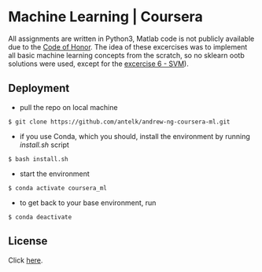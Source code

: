 # Machine Learning | Coursera

All assignments are written in Python3, Matlab code is not publicly available due to the [Code of Honor](https://learner.coursera.help/hc/en-us/articles/209818863-Coursera-Honor-Code).
The idea of these excercises was to implement all basic machine learning concepts from the scratch, so no sklearn ootb solutions were used, except for the [excercise 6 - SVM](https://github.com/antelk/andrew-ng-coursera-ml/blob/master/ex6-support-vector-machines/ex6.ipynb)).


## Deployment 

* pull the repo on local machine
```console
$ git clone https://github.com/antelk/andrew-ng-coursera-ml.git
```

* if you use Conda, which you should, install the environment by running *install.sh* script
```console
$ bash install.sh
```

* start the environment 
```console
$ conda activate coursera_ml
```

* to get back to your base environment, run
```console
$ conda deactivate
```

## License

Click [here](https://github.com/antelk/andrew-ng-coursera-ml/blob/master/LICENSE).